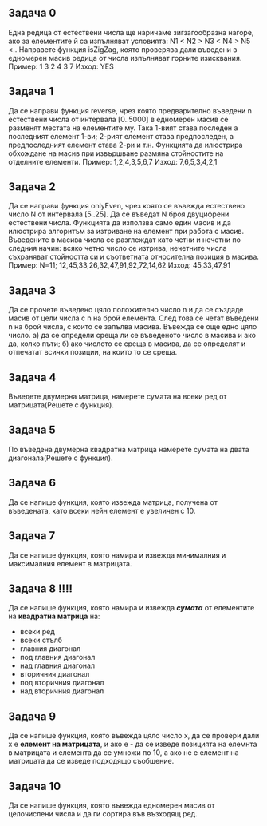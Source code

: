 ## Задача 0
Една редица от естествени числа ще наричаме зигзагообразна нагоре, ако за елементите й са изпълняват условията:
N1 < N2 > N3 < N4 > N5 <..
Направете функция isZigZag, която проверява дали въведени в едномерен масив редица от числа изпълняват горните изисквания.
Пример: 1 3 2 4 3 7
Изход: YES

## Задача 1
Да се направи функция reverse, чрез която предварително въведени n естествени числа от интервала [0..5000] в едномерен масив се разменят местата на елементите му.
Така 1-вият става последен а последният елемент 1-ви; 2-рият елемент става предпоследен, а предпоследният елемент става 2-ри и т.н.
Функцията да илюстрира обхождане на масив при извършване размяна стойностите на отделните елементи.
Пример: 1,2,4,3,5,6,7 Изход: 7,6,5,3,4,2,1

## Задача 2
Да се направи функция onlyEven, чрез която се въвежда естествено число N от интервала [5..25].
Да се въведат N броя двуцифрени естествени числа.
Функцията да използва само един масив и да илюстрира алгоритъм за изтриване на елемент при работа с масив.
Въведените в масива числа се разглеждат като четни и нечетни по следния начин: всяко четно число се изтрива, нечетните числа съхраняват стойността си и съответната относителна позиция в масива.
Пример: N=11; 12,45,33,26,32,47,91,92,72,14,62 Изход: 45,33,47,91

## Задача 3
Да се прочете въведено цяло положително число n и да се създаде масив от цели числа с n на брой елемента. След това се четат въведени n на брой числа, с които се запълва масива. Въвежда се още едно цяло число. а) да се определи среща ли се въведеното число в масива и ако да, колко пъти; б) ако числото се среща в масива, да се определят и отпечатат всички позиции, на които то се среща.

## Задача 4
Въведете двумерна матрица, намерете сумата на всеки ред от матрицата(Решете с функция).

## Задача 5
По въведена двумерна квадратна матрица намерете сумата на двата диагонала(Решете с функция).

## Задача 6
Да се напише функция, която извежда матрица, получена от въведената, като всеки нейн елемент е увеличен с 10.

## Задача 7
Да се напише функция, която намира и извежда минималния и максималния елемент в матрицата.

## Задача 8 !!!!
Да се напише функция, която намира и извежда ***сумата*** от елементите на **квадратна матрица** на:

   * всеки ред
   * всеки стълб
   * главния диагонал
   * под главния диагонал
   * над главния диагонал
   * вторичния диагонал
   * под вторичния диагонал
   * над вторичния диагонал
   
## Задача 9
Да се напише функция, която въвежда цяло число х, да се провери дали х е **елемент на матрицата**, и ако е - да се изведе позицията на елемнта в матрицата и елемента да се умножи по 10, а ако не е елемент на матрицата да се изведе подходящо съобщение.

## Задача 10
Да се напише функция, която въвежда едномерен масив от целочислени числа и да ги сортира във възходящ ред.


